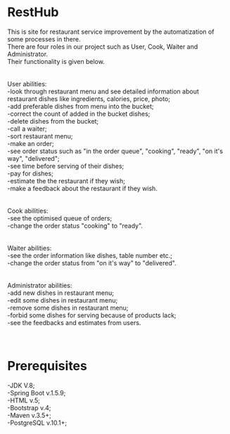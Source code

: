 # RestHub</br>
This is site for restaurant service improvement by the automatization of some processes in there.</br>
There are four roles in our project such as User, Cook, Waiter and Administrator.</br>
Their functionality is given below.</br>
</br></br>
  User abilities:</br>
-look through restaurant menu and see detailed information about restaurant dishes like ingredients, calories, price, photo;</br>
-add preferable dishes from menu into the bucket;</br>
-correct the count of added in the bucket dishes;</br>
-delete dishes from the bucket; </br>
-call a waiter;</br>
-sort restaurant menu;</br>
-make an order;</br>
-see order status such as "in the order queue", "cooking", "ready", "on it's way", "delivered";</br>
-see time before serving of their dishes;</br>
-pay for dishes;</br>
-estimate the the restaurant if they wish;</br>
-make a feedback about the restaurant if they wish.</br>
</br></br>
  Cook abilities:</br>
-see the optimised queue of orders;</br>
-change the order status "cooking" to "ready".</br>
</br></br>
  Waiter abilities:</br>
-see the order information like dishes, table number etc.;  </br>
-change the order status from "on it's way" to "delivered".</br>
</br></br>
  Administrator abilities:</br>
-add new dishes in restaurant menu;</br>
-edit some dishes in restaurant menu;</br>
-remove some dishes in restaurant menu;</br>
-forbid some dishes for serving because of products lack;</br>
-see the feedbacks and estimates from users.</br>
</br></br>
# Prerequisites</br>
-JDK V.8;</br>
-Spring Boot v.1.5.9;</br>
-HTML v.5;</br>
-Bootstrap v.4;</br>
-Maven v.3.5+;</br>
-PostgreSQL v.10.1+;</br>


